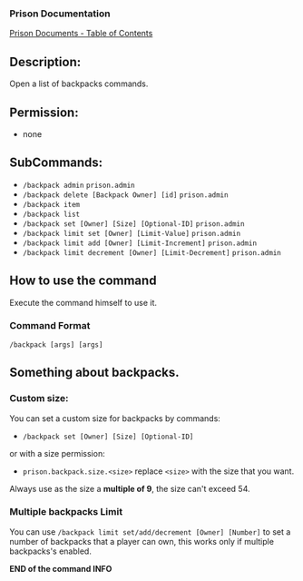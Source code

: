 ### Prison Documentation
[Prison Documents - Table of Contents](../prison_docs_000_toc.md)

## Description:

Open a list of backpacks commands.

## Permission:

- none

## SubCommands:

- `/backpack admin` `prison.admin` 
- `/backpack delete [Backpack Owner] [id]` `prison.admin`
- `/backpack item` 
- `/backpack list`  
- `/backpack set [Owner] [Size] [Optional-ID]` `prison.admin`
- `/backpack limit set [Owner] [Limit-Value]` `prison.admin`
- `/backpack limit add [Owner] [Limit-Increment]` `prison.admin`
- `/backpack limit decrement [Owner] [Limit-Decrement]` `prison.admin`

## How to use the command

Execute the command himself to use it.

### Command Format

`/backpack [args] [args]`

## Something about backpacks.

### Custom size:

You can set a custom size for backpacks by commands: 
- `/backpack set [Owner] [Size] [Optional-ID]` 
  
or with a size permission:
- `prison.backpack.size.<size>` replace `<size>` with the size that you want.

Always use as the size a **multiple of 9**, the size can't exceed 54.

### Multiple backpacks Limit

You can use `/backpack limit set/add/decrement [Owner] [Number]` to set a number of backpacks that a player can
own, this works only if multiple backpacks's enabled. 

**END of the command INFO**